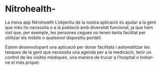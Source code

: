 # Nitrohealth-
La meva app Nitrohealth
L’objectiu de la nostra aplicació és ajudar a la gent que més ho necessita o a la població amb diversitat funcional, ja que hem vist que, per exemple, les persones cegues no tenen tanta facilitat per utilitzar els mòbils o qualsevol dispositiu portàtil.

Estem desenvolupant una aplicació per donar facilitats i automatitzar les tasques de la gent que necessita una agenda per a la medicació, tenir un control de les visites mèdiques, una manera de trucar a l’hospital o trobar-ne el més proper.
